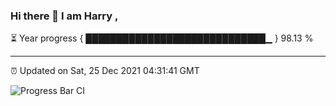 ### Hi there 👋 I am Harry , 

⏳ Year progress { █████████████████████████████▁ } 98.13 %

---

⏰ Updated on Sat, 25 Dec 2021 04:31:41 GMT

![Progress Bar CI](https://github.com/duykhang68/duykhang68/workflows/Progress%20Bar%20CI/badge.svg)
